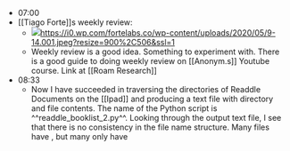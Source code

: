 - 07:00
- [[Tiago Forte]]s weekly review:
    - ![](https://firebasestorage.googleapis.com/v0/b/firescript-577a2.appspot.com/o/imgs%2Fapp%2FDavidsroam%2FEfJfA85cNF.jpeg?alt=media&token=a2e48628-2429-469f-8c52-dd157ead898a)https://i0.wp.com/fortelabs.co/wp-content/uploads/2020/05/9-14.001.jpeg?resize=900%2C506&ssl=1
    - Weekly review is a good idea. Something to experiment with. There is a good guide to doing weekly review on [[Anonym.s]] Youtube course. Link at [[Roam Research]]
- 08:33
    - Now I have succeeded in traversing the directories of Readdle Documents on the [[Ipad]] and producing a text file with directory and file contents. The name of the Python script is ^^readdle_booklist_2.py^^. Looking through the output text file, I see that there is no consistency in the file name structure. Many files have <title-author>, but many only have <title> or in some cases <title - more title>, which makes it difficult to use the dash to find out if the author name is included. There are also some cases of <author - title> and <title by author>. 
There are many video files included in the list, these will be easy to filter based on the file extension.
So now I have to decide the best way forward. There are **1245** files in the structure, so that manual methods are not going to work. To be decided. #Booklists
- 10:44
    - While working with my #[[Booklists]] project, I have been looking for a good [[Python]] reference and training guide. The book [[Supercharged Python: Take Your Code to the Next Level]] by [[Brian Overland & John Bennett]] seems to be what I need. [[Books]]
- 15:06
    - Kerstin left this morning for Arboga. She will return tomorrow or the day after.
    - [[Digital Garden]]Still reading [[Atomic Habits: Tiny Changes, Remarkable Results]]. Lots of sensible advice. I have been highlighting and making notes using my [[Onyx]] and was once able to sync from there to [[OneNote]], but now the [[Onyx]] displays the message that the file name is too long. Alternatives:
        - I may be able to use [[OneNote]] sync for books with shorter titles. So far, I have not seen how to rename books on the [[Onyx]]
        - I can send the notes as a text file using [[Gmail]], but there are problems with character mapping which would in that case need to be solved. Also, this involves leaving the reader and starting the [[Gmail]] app.
        - I can use [[Solid Explorer]] ([[Onyx]] app) to copy/paste the notes file from [[Onyx]] internal storage to the [[Onyx]] folder on [[OneDrive]]. this involves leaving the reader and starting the [[Solid Explorer]] app.
        - I can sync directly from the [[Onyx]] reader app to [[Evernote]]. I have tested this and it works smoothly. I can use Evernote on my browser on the PC and [[Ipad]]. I have also installed the [[Evernote]] app on my [[Ipad]]. Evernote will only allow apps on two devices, so there is the possibility of installing the Evernote app on my PC. The limitation to two app installations would not apply if I were to upgrade my [[Evernote]] account at about {{calc: 43*12}} SEK per year, I am hesitant because I already have [[Roam Research]] [[OneNote]], [[Notion]] and [[Instapaper]] (Although the last three do not cost me any extra money - OneNote is included in my [[Office 365]] subscription). With all of these apps it will be difficult to remember what information is in which app.
- 15:36
    - I have learned how to use [[MySQL workbench]] to manage the contents of my #[[Booklists]] database. My learning curve feels very steep. Next step is to set the contents of the "Media" column to [[Onyx]] for all rows at present in the database. I spent some time trying to connect to the database from a [[MySQL]] client app on the [[Ipad]], but I haven't succeeded so far. More for the challenge of doing it - it's not a function I really need.
- 16:38
    - #[[Booklists]] I used the [[MySQL workbench]] app to set the 'media' field to 'Onyx' for all rows. The next step is to populate the [[booklist database]] with entries from the Goodreads list of books read.
- 17:17
    - #[[Booklists]] I exported a list of books read from [[Goodreads]] in CSV format. I then wrote a [[Python]] script ^^"goodreads list to mysql.py"^^ where i used the [[Python]] CSV module to parse the file and identify author and title per row. I inserted these into the [[booklist database]] and set the 'media' field in each row to 'read'. So now the database includes all read books (556 rows with media='read').
- 18:56
    - I have exported a text file with a list of all books in the [[Calibre]] database, and written a [[Python]] program to parse it based on character position. There is however a problem with new lines created for long titles, so I will try to list as a JSON file and import from there.
- 19:28
    - Now I have imported the calibre booklist to the [[booklist database]] following an export in JSON. 
Calibredb commmand for JSON export: 
**calibredb --library-path=G:\Calibre-library list --for-machine > calibredb.txt**
Python program:  ^^"calibre contents to mysql booklist db.py"^^
- 21:53
    - I have tested sending emails to my [[OneNote]]. Address: me@onenote.com. This works fine. ref:"15:06". Evernote still is the solution with the lowest friction. 
    - I renamed the document file for the [[Atomic Habits: Tiny Changes, Remarkable Results]] book on [[Onyx]] to make the name shorter. I used the [[Solid Explorer]] app. Now The notes and highlights for this book sync to Onenote. I have bound the [[Onyx]] to both [[OneNote]] and [[Evernote]], the [[Onyx]] now syncs to both of them at the same time. Text formatting seems to work well in both cases. Ref note at "15:06". At the moment I don’t see a need to upgrade my [[Evernote]] account.
- Tomorrow I will populate the [[booklist database]] with the **Readdle documents** titles. I will filter for mp4 files. I cannot think of a way to separate title and author, the entire filename will go into the title field and nothing into the author field. For each document, the ‘media’ field will be set to ‘Readdle’.
